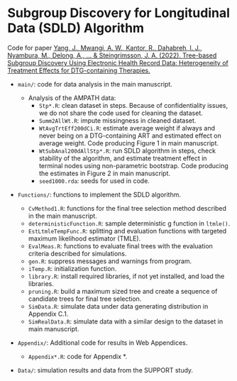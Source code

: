 # Subgroup Discovery for Longitudinal Data (SDLD) Algorithm

Code for paper [Yang, J., Mwangi, A. W., Kantor, R., Dahabreh, I. J., Nyambura, M., Delong, A., ... & Steingrimsson, J. A. (2022). Tree-based Subgroup Discovery Using Electronic Health Record Data: Heterogeneity of Treatment Effects for DTG-containing Therapies.](https://arxiv.org/abs/2208.14329)

* `main/`: code for data analysis in the main manuscript.
  * Analysis of the AMPATH data:
    + `Stp*.R`: clean dataset in steps. Because of confidentiality issues, we do not share the code used for cleaning the dataset.
    + `Summ2AllWt.R`: impute missingness in cleaned dataset.
    + `WtAvgTrtEff200dCi.R`: estimate average weight if always and never being on a DTG-containing ART and estimated effect on average weight. Code producing Figure 1 in main manuscript.
    + `WtSubAnal200dAllStp*.R`: run SDLD algorithm in steps, check stability of the algorithm, and estimate treatment effect in terminal nodes using non-parametric bootstrap. Code producing the estimates in Figure 2 in main manuscript. 
    + `seed1000.rda`: seeds for used in code.
    
* `Functions/`: functions to implement the SDLD algorithm.
  + `CvMethod1.R`: functions for the final tree selection method described in the main manuscript. 
  + `deterministicFunction.R`: sample deterministic g function in `ltmle()`. 
  + `EstLtmleTempFunc.R`: splitting and evaluation functions with targeted maximum likelihood estimator (TMLE). 
  + `EvalMeas.R`: functions to evaluate final trees with the evaluation criteria described for simulations.
  + `gen.R`: suppress messages and warnings from program. 
  + `iTemp.R`: initialization function.
  + `library.R`: install required libraries, if not yet installed, and load the libraries.
  + `pruning.R`: build a maximum sized tree and create a sequence of candidate trees for final tree selection.
  + `SimData.R`: simulate data under data generating distribution in Appendix C.1.
  + `SimRealData.R`: simulate data with a similar design to the dataset in main manuscript.

* `Appendix/`: Additional code for results in Web Appendices.  
  + `Appendix*.R`: code for Appendix *.

* `Data/`: simulation results and data from the SUPPORT study.
  